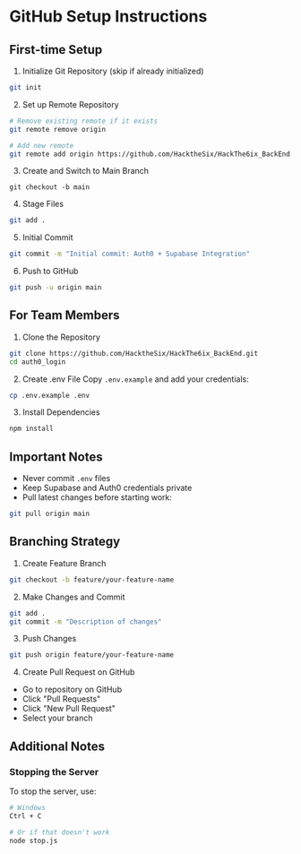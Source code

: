 # GitHub Setup Instructions

## First-time Setup

1. Initialize Git Repository (skip if already initialized)
```bash
git init
```

2. Set up Remote Repository
```bash
# Remove existing remote if it exists
git remote remove origin

# Add new remote
git remote add origin https://github.com/HacktheSix/HackThe6ix_BackEnd.git
```

3. Create and Switch to Main Branch
```bashh
git checkout -b main
```

4. Stage Files
```bash
git add .
```

5. Initial Commit
```bash
git commit -m "Initial commit: Auth0 + Supabase Integration"
```

6. Push to GitHub
```bash
git push -u origin main
```

## For Team Members

1. Clone the Repository
```bash
git clone https://github.com/HacktheSix/HackThe6ix_BackEnd.git
cd auth0_login
```

2. Create .env File
Copy `.env.example` and add your credentials:
```bash
cp .env.example .env
```

3. Install Dependencies
```bash
npm install
```

## Important Notes

- Never commit `.env` files
- Keep Supabase and Auth0 credentials private
- Pull latest changes before starting work:
```bash
git pull origin main
```

## Branching Strategy

1. Create Feature Branch
```bash
git checkout -b feature/your-feature-name
```

2. Make Changes and Commit
```bash
git add .
git commit -m "Description of changes"
```

3. Push Changes
```bash
git push origin feature/your-feature-name
```

4. Create Pull Request on GitHub
- Go to repository on GitHub
- Click "Pull Requests"
- Click "New Pull Request"
- Select your branch

## Additional Notes

### Stopping the Server
To stop the server, use:
```bash
# Windows
Ctrl + C

# Or if that doesn't work
node stop.js
```
